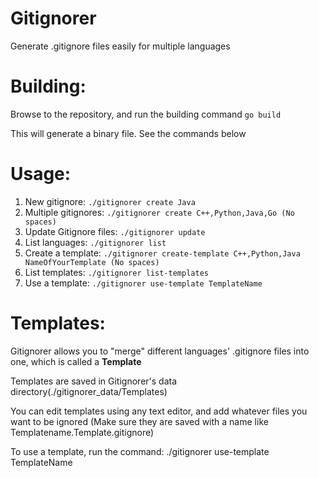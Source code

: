# Gitignorer
Generate .gitignore files easily for multiple languages

# Building:
Browse to the repository, and run the building command ``` go build ```

This will generate a binary file. See the commands below

# Usage:

1. New gitignore: ``` ./gitignorer create Java ```
2. Multiple gitignores: ``` ./gitignorer create C++,Python,Java,Go (No spaces) ```
3. Update Gitignore files: ``` ./gitignorer update ```
4. List languages: ``` ./gitignorer list ```
5. Create a template: ``` ./gitignorer create-template C++,Python,Java NameOfYourTemplate (No spaces) ```
6. List templates: ``` ./gitignorer list-templates ```
7. Use a template: ``` ./gitignorer use-template TemplateName ```

# Templates:

Gitignorer allows you to "merge" different languages' .gitignore files into one, which is called a **Template** 

Templates are saved in Gitignorer's data directory(./gitignorer_data/Templates) 

You can edit templates using any text editor, and add whatever files you want to be ignored (Make sure they are saved with a name like Templatename.Template.gitignore)

To use a template, run the command: ./gitignorer use-template TemplateName

